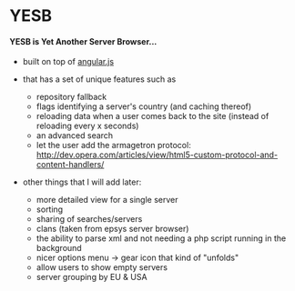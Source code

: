 YESB
====

#### YESB is Yet Another Server Browser...
* built on top of [angular.js](http://angularjs.org/)
* that has a set of unique features such as
  * repository fallback
  * flags identifying a server's country (and caching thereof)
  * reloading data when a user comes back to the site (instead of reloading every x seconds)
  * an advanced search 
  * let the user add the armagetron protocol: http://dev.opera.com/articles/view/html5-custom-protocol-and-content-handlers/
  
* other things that I will add later:
  * more detailed view for a single server
  * sorting
  * sharing of searches/servers
  * clans (taken from epsys server browser)
  * the ability to parse xml and not needing a php script running in the background
  * nicer options menu -> gear icon that kind of "unfolds"
  * allow users to show empty servers
  * server grouping by EU & USA
